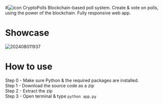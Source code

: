 #![icon](https://github.com/user-attachments/assets/2bb49dcb-9877-4366-960f-0c819ef1869f) CryptoPolls
Blockchain-based poll system. Create & vote on polls, using the power of the blockchain. Fully responsive web app.

# Showcase
![202408011937](https://github.com/user-attachments/assets/742b7789-e823-4932-84cc-a37ba09cce5b)

# How to use
Step 0 - Make sure Python & the required packages are installed.<br>
Step 1 - Download the source code as a zip<br>
Step 2 - Extract the zip <br>
Step 3 - Open terminal & type `python app.py`
